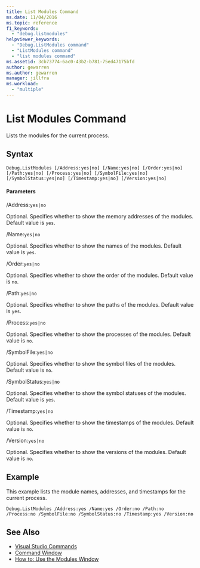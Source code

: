 ```yaml
---
title: List Modules Command
ms.date: 11/04/2016
ms.topic: reference
f1_keywords:
  - "debug.listmodules"
helpviewer_keywords:
  - "Debug.ListModules command"
  - "ListModules command"
  - "list modules command"
ms.assetid: 3cb73774-6ac0-43b2-b781-75ed47175bfd
author: gewarren
ms.author: gewarren
manager: jillfra
ms.workload:
  - "multiple"
---
```

# List Modules Command
Lists the modules for the current process.

## Syntax

```
Debug.ListModules [/Address:yes|no] [/Name:yes|no] [/Order:yes|no]
[/Path:yes|no] [/Process:yes|no] [/SymbolFile:yes|no]
[/SymbolStatus:yes|no] [/Timestamp:yes|no] [/Version:yes|no]
```

#### Parameters
/Address:`yes|no`

Optional. Specifies whether to show the memory addresses of the modules. Default value is `yes`.

/Name:`yes|no`

Optional. Specifies whether to show the names of the modules. Default value is `yes`.

/Order:`yes|no`

Optional. Specifies whether to show the order of the modules. Default value is `no`.

/Path:`yes|no`

Optional. Specifies whether to show the paths of the modules. Default value is `yes`.

/Process:`yes|no`

Optional. Specifies whether to show the processes of the modules. Default value is `no`.

/SymbolFile:`yes|no`

Optional. Specifies whether to show the symbol files of the modules. Default value is `no`.

/SymbolStatus:`yes|no`

Optional. Specifies whether to show the symbol statuses of the modules. Default value is `yes`.

/Timestamp:`yes|no`

Optional. Specifies whether to show the timestamps of the modules. Default value is `no`.

/Version:`yes|no`

Optional. Specifies whether to show the versions of the modules. Default value is `no`.

## Example
This example lists the module names, addresses, and timestamps for the current process.

```
Debug.ListModules /Address:yes /Name:yes /Order:no /Path:no /Process:no /SymbolFile:no /SymbolStatus:no /Timestamp:yes /Version:no
```

## See Also

- [Visual Studio Commands](../../ide/reference/visual-studio-commands.md)
- [Command Window](../../ide/reference/command-window.md)
- [How to: Use the Modules Window](../../debugger/how-to-use-the-modules-window.md)
